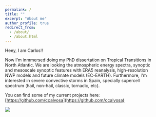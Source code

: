 ```yaml
---
permalink: /
title: ""
excerpt: "About me"
author_profile: true
redirect_from: 
  - /about/
  - /about.html
---
```



Heey, I am Carlos!!  

Now I'm inmmersed doing my PhD dissertation on Tropical Transitions in North Atlantic. We are looking the atmospheric energy spectra, synoptic and mesoscale synoptic features with ERA5 reanalysis, high-resolution NWP models and future climate models (EC-EARTH). Furthermore, I'm interested in severe convective storms in Spain, specially supercell spectrum (hail, non-hail, classic, tornadic, etc).

You can find some of my current projects here: [https://github.com/ccalvosa](https://github.com/ccalvosa)
  


![](http://ccalvosa.github.io/images/Fig9.png)

